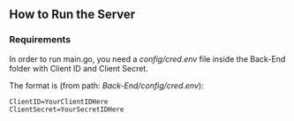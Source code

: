 ## How to Run the Server

### Requirements
In order to run main.go, you need a _config/cred.env_ file inside the Back-End folder with Client ID and Client Secret. 

The format is (from path: _Back-End/config/cred.env_):

```
ClientID=YourClientIDHere
ClientSecret=YourSecretIDHere
```
